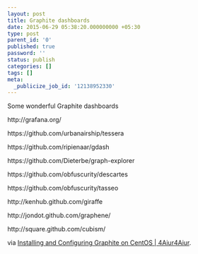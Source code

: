 ```yaml
---
layout: post
title: Graphite dashboards
date: 2015-06-29 05:38:20.000000000 +05:30
type: post
parent_id: '0'
published: true
password: ''
status: publish
categories: []
tags: []
meta:
  _publicize_job_id: '12138952330'
---
```

<p>Some wonderful Graphite dashboards</p>
<p>http://grafana.org/</p>
<p>https://github.com/urbanairship/tessera</p>
<p>https://github.com/ripienaar/gdash</p>
<p>https://github.com/Dieterbe/graph-explorer</p>
<p>https://github.com/obfuscurity/descartes</p>
<p>https://github.com/obfuscurity/tasseo</p>
<p>http://kenhub.github.com/giraffe</p>
<p>http://jondot.github.com/graphene/</p>
<p>http://square.github.com/cubism/</p>
<p>via <a href="http://blog.4aiur.net/2012/01/installing-and-configuring-graphite-on-centos/">Installing and Configuring Graphite on CentOS | 4Aiur4Aiur</a>.</p>
